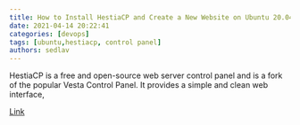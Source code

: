 ```yaml
---
title: How to Install HestiaCP and Create a New Website on Ubuntu 20.04
date: 2021-04-14 20:22:41
categories: [devops]
tags: [ubuntu,hestiacp, control panel]
authors: sedlav
---
```


HestiaCP is a free and open-source web server control panel and is a fork of the popular Vesta Control Panel. It provides a simple and clean web interface,

[Link](https://bytexd.com/install-hestiacp/)
